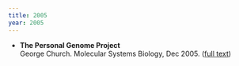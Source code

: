 ```yaml
---
title: 2005
year: 2005
---
```


* **The Personal Genome Project**<br>
    George Church. Molecular Systems Biology, Dec 2005. ([full text](http://www.nature.com/msb/journal/v1/n1/full/msb4100040.html))

